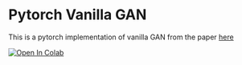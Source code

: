 # Pytorch Vanilla GAN
This is a pytorch implementation of vanilla GAN from the paper [here](https://arxiv.org/abs/1406.2661)

[![Open In Colab](https://colab.research.google.com/assets/colab-badge.svg)](https://colab.research.google.com/github/bipinKrishnan/Paper2Code_vanillaGAN/blob/master/GAN_from_scratch.ipynb)
